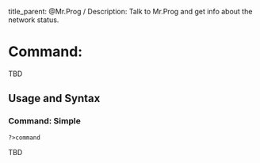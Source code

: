 title_parent: @Mr.Prog / 
Description: Talk to Mr.Prog and get info about the network status.

# Command: 

TBD

## Usage and Syntax

### Command: Simple
`?>command`

TBD